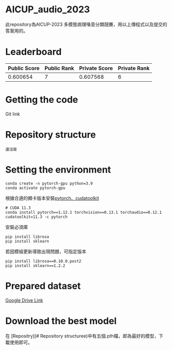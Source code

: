 # AICUP_audio_2023
此repository為AICUP-2023 多模態病理嗓音分類競賽，用以上傳程式以及提交的答案用的。

# Leaderboard
|Public Score|Public Rank|Private Score|Private Rank|
|-|-|-|-|
|0.600654|7|0.607568|6|



# Getting the code
Git link

# Repository structure
```
還沒寫
```

# Setting the environment
```
conda create -n pytorch-gpu python=3.9
conda activate pytorch-gpu
```
根據合適的顯卡版本安裝[pytorch、cudatoolkit](https://pytorch.org/get-started/previous-versions/)
```
# CUDA 11.3
conda install pytorch==1.12.1 torchvision==0.13.1 torchaudio==0.12.1 cudatoolkit=11.3 -c pytorch
```
安裝必須庫
```
pip install librosa
pip install sklearn
```
若因模組更新導致出現問題，可指定版本
```
pip install librosa==0.10.0.post2
pip install sklearn==1.2.2
```

# Prepared dataset
[Google Drive Link](https://drive.google.com/drive/folders/10YqPS2SABOZw6mT9jD5gEUhVc2MnXaMK?usp=sharing)

# Download the best model
在 [Repositry](# Repository structuree)中有五個.pth檔，即為最好的模型，下載使用即可。

